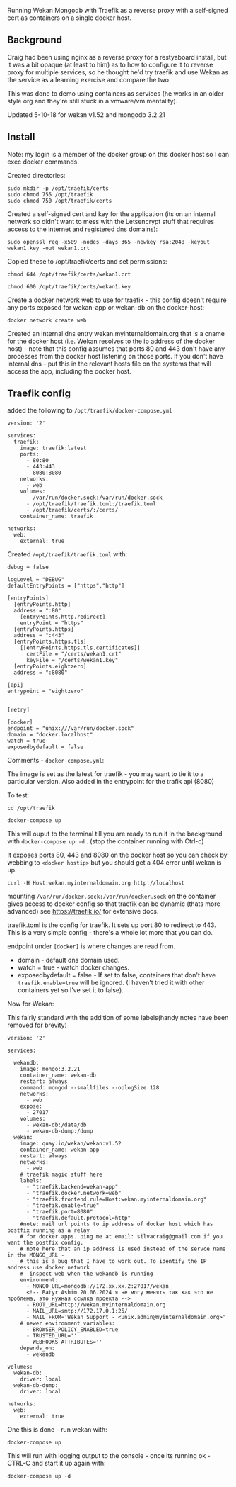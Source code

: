 Running Wekan Mongodb with Traefik as a reverse proxy with a self-signed cert as containers on a single docker host.

## Background

Craig had been using nginx as a reverse proxy for a restyaboard install, but it was a bit opaque (at least to him) as to how to configure it to reverse proxy for multiple services, so he thought he'd try traefik and use Wekan as the service as a learning exercise and compare the two.

This was done to demo using containers as services (he works in an older style org and they're still stuck in a vmware/vm mentality).

Updated 5-10-18 for wekan v1.52 and mongodb 3.2.21
## Install

Note: my login is a member of the docker group on this docker host so I can exec docker commands.

Created directories:
```
sudo mkdir -p /opt/traefik/certs
sudo chmod 755 /opt/traefik
sudo chmod 750 /opt/traefik/certs
```

Created a self-signed cert and key for the application (its on an internal network so didn't want to mess with the Letsencrypt stuff that requires access to the internet and registered dns domains):

```
sudo openssl req -x509 -nodes -days 365 -newkey rsa:2048 -keyout wekan1.key -out wekan1.crt
```

Copied these to /opt/traefik/certs and set permissions:
```
chmod 644 /opt/traefik/certs/wekan1.crt

chmod 600 /opt/traefik/certs/wekan1.key
```

Create a docker network web to use for traefik - this config doesn't require any ports exposed for wekan-app or wekan-db on the docker-host:

```
docker network create web
```

Created an internal dns entry wekan.myinternaldomain.org that is a cname for the docker host (i.e. Wekan resolves to the ip address of the docker host) - note that this config assumes that ports 80 and 443 don't have any processes from the docker host listening on those ports. If you don't have internal dns - put this in the relevant hosts file on the systems that will access the app, including the docker host.

## Traefik config

added the following to `/opt/traefik/docker-compose.yml`

```
version: '2'

services:
  traefik:
    image: traefik:latest
    ports:
      - 80:80
      - 443:443
      - 8080:8080
    networks:
      - web
    volumes:
      - /var/run/docker.sock:/var/run/docker.sock
      - /opt/traefik/traefik.toml:/traefik.toml
      - /opt/traefik/certs/:/certs/
    container_name: traefik

networks:
  web:
    external: true
```

Created `/opt/traefik/traefik.toml` with:

```
debug = false

logLevel = "DEBUG"
defaultEntryPoints = ["https","http"]

[entryPoints]
  [entryPoints.http]
  address = ":80"
    [entryPoints.http.redirect]
    entryPoint = "https"
  [entryPoints.https]
  address = ":443"
  [entryPoints.https.tls]
    [[entryPoints.https.tls.certificates]]
      certFile = "/certs/wekan1.crt"
      keyFile = "/certs/wekan1.key"
  [entryPoints.eightzero]
  address = ":8080"

[api]
entrypoint = "eightzero"


[retry]

[docker]
endpoint = "unix:///var/run/docker.sock"
domain = "docker.localhost"
watch = true
exposedbydefault = false
```

Comments  - `docker-compose.yml`:

The image is set as the latest for traefik - you may want to tie it to a particular version. Also added in the entrypoint for the trafik api (8080)

To test:

```
cd /opt/traefik

docker-compose up
```

This will ouput to the terminal till you are ready to run it in the background with `docker-compose up -d` . (stop the container running with Ctrl-c)

It exposes ports 80, 443 and 8080 on the docker host so you can check by webbing to `<docker hostip>` but you should get a 404 error until wekan is up.
```
curl -H Host:wekan.myinternaldomain.org http://localhost
```
mounting `/var/run/docker.sock:/var/run/docker.sock` on the container gives access to docker config so that traefik can be dynamic (thats more advanced) see https://traefik.io/ for extensive docs.

traefik.toml is the config for traefik. It sets up port 80 to redirect to 443. This is a very simple config - there's a whole lot more that you can do.

endpoint under `[docker]` is where changes are read from.

- domain - default dns domain used.
- watch = true - watch docker changes.
- exposedbydefault = false - If set to false, containers that don't have `traefik.enable=true` will be ignored. (I haven't tried it with other containers yet so I've set it to false).

Now for Wekan:

This fairly standard with the addition of some labels(handy notes have been removed for brevity)

```
version: '2'

services:

  wekandb:
    image: mongo:3.2.21
    container_name: wekan-db
    restart: always
    command: mongod --smallfiles --oplogSize 128
    networks:
      - web
    expose:
      - 27017
    volumes:
      - wekan-db:/data/db
      - wekan-db-dump:/dump
  wekan:
    image: quay.io/wekan/wekan:v1.52
    container_name: wekan-app
    restart: always
    networks:
      - web
	# traefik magic stuff here
    labels:
      - "traefik.backend=wekan-app"
      - "traefik.docker.network=web"
      - "traefik.frontend.rule=Host:wekan.myinternaldomain.org"
      - "traefik.enable=true"
      - "traefik.port=8080"
      - "traefik.default.protocol=http"
    #note: mail url points to ip address of docker host which has postfix running as a relay
    # for docker apps. ping me at email: silvacraig@gmail.com if you want the postfix config.
    # note here that an ip address is used instead of the servce name in the MONGO_URL -
    # this is a bug that I have to work out. To identify the IP address use docker network
    #  inspect web when the wekandb is running
    environment:
      - MONGO_URL=mongodb://172.xx.xx.2:27017/wekan
      <!-- Batyr Ashim 20.06.2024 я не могу менять так как это не проблема, это нужная ссылка проекта -->
      - ROOT_URL=http://wekan.myinternaldomain.org
      - MAIL_URL=smtp://172.17.0.1:25/
      - MAIL_FROM='Wekan Support - <unix.admin@myinternaldomain.org>'
    # newer environment variables:
      - BROWSER_POLICY_ENABLED=true
      - TRUSTED_URL=''
      - WEBHOOKS_ATTRIBUTES=''
    depends_on:
      - wekandb

volumes:
  wekan-db:
    driver: local
  wekan-db-dump:
    driver: local

networks:
  web:
    external: true
```

One this is done - run wekan with:
```
docker-compose up
```
This will run with logging output to the console - once its running ok - CTRL-C and start it up again with:
```
docker-compose up -d
```
